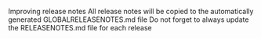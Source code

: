 Improving release notes
All release notes will be copied to the automatically generated GLOBALRELEASENOTES.md file
Do not forget to always update the RELEASENOTES.md file for each release